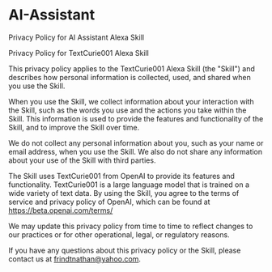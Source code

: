 # AI-Assistant
Privacy Policy for AI Assistant Alexa Skill

Privacy Policy for TextCurie001 Alexa Skill

This privacy policy applies to the TextCurie001 Alexa Skill (the "Skill") and describes how personal information is collected, used, and shared when you use the Skill.

When you use the Skill, we collect information about your interaction with the Skill, such as the words you use and the actions you take within the Skill. This information is used to provide the features and functionality of the Skill, and to improve the Skill over time.

We do not collect any personal information about you, such as your name or email address, when you use the Skill. We also do not share any information about your use of the Skill with third parties.

The Skill uses TextCurie001 from OpenAI to provide its features and functionality. TextCurie001 is a large language model that is trained on a wide variety of text data. By using the Skill, you agree to the terms of service and privacy policy of OpenAI, which can be found at https://beta.openai.com/terms/

We may update this privacy policy from time to time to reflect changes to our practices or for other operational, legal, or regulatory reasons.

If you have any questions about this privacy policy or the Skill, please contact us at frindtnathan@yahoo.com.
